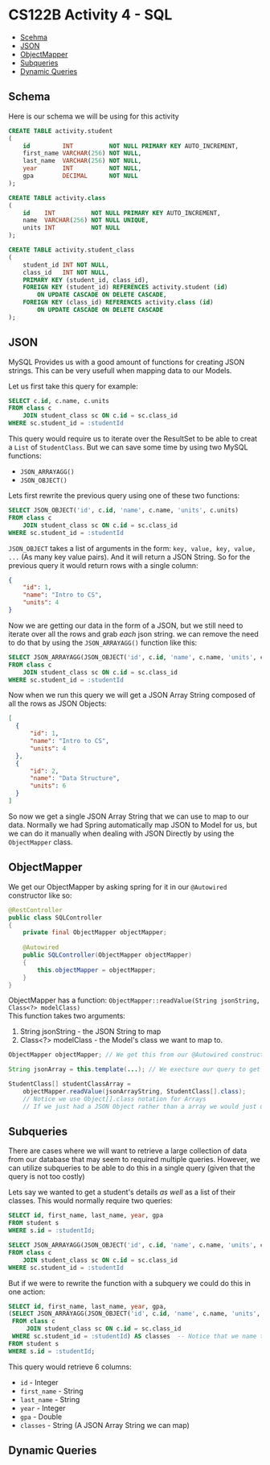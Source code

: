 # CS122B Activity 4 - SQL

- [Scehma](#schema)
- [JSON](#json)
- [ObjectMapper](#objectmapper)
- [Subqueries](#subqueries)
- [Dynamic Queries](#dynamic-queries)

## Schema

Here is our schema we will be using for this activity

```sql
CREATE TABLE activity.student
(
    id         INT          NOT NULL PRIMARY KEY AUTO_INCREMENT,
    first_name VARCHAR(256) NOT NULL,
    last_name  VARCHAR(256) NOT NULL,
    year       INT          NOT NULL,
    gpa        DECIMAL      NOT NULL
);

CREATE TABLE activity.class
(
    id    INT          NOT NULL PRIMARY KEY AUTO_INCREMENT,
    name  VARCHAR(256) NOT NULL UNIQUE,
    units INT          NOT NULL
);

CREATE TABLE activity.student_class
(
    student_id INT NOT NULL,
    class_id   INT NOT NULL,
    PRIMARY KEY (student_id, class_id),
    FOREIGN KEY (student_id) REFERENCES activity.student (id)
        ON UPDATE CASCADE ON DELETE CASCADE,
    FOREIGN KEY (class_id) REFERENCES activity.class (id)
        ON UPDATE CASCADE ON DELETE CASCADE
);
```

## JSON

MySQL Provides us with a good amount of functions for creating JSON strings. This can be very usefull when mapping data to our Models. 

Let us first take this query for example:

```sql
SELECT c.id, c.name, c.units 
FROM class c
    JOIN student_class sc ON c.id = sc.class_id 
WHERE sc.student_id = :studentId
```

This query would require us to iterate over the ResultSet to be able to creat a `List` of `StudentClass`. But we can save some time by using two MySQL functions:
 - `JSON_ARRAYAGG()`
 - `JSON_OBJECT()`

Lets first rewrite the previous query using one of these two functions:

```sql
SELECT JSON_OBJECT('id', c.id, 'name', c.name, 'units', c.units)
FROM class c
    JOIN student_class sc ON c.id = sc.class_id 
WHERE sc.student_id = :studentId
```

`JSON_OBJECT` takes a list of arguments in the form: `key, value, key, value, ...` (As many key value pairs). And it will return a JSON String. So for the previous query it would return rows with a single column:

```json
{
    "id": 1,
    "name": "Intro to CS",
    "units": 4
}
```

Now we are getting our data in the form of a JSON, but we still need to iterate over all the rows and grab *each* json string. we can remove the need to do that by using the `JSON_ARRAYAGG()` function like this:

```sql
SELECT JSON_ARRAYAGG(JSON_OBJECT('id', c.id, 'name', c.name, 'units', c.units))
FROM class c
    JOIN student_class sc ON c.id = sc.class_id 
WHERE sc.student_id = :studentId
```

Now when we run this query we will get a JSON Array String composed of all the rows as JSON Objects:

```json
[
  {
      "id": 1,
      "name": "Intro to CS",
      "units": 4
  },
  {
      "id": 2,
      "name": "Data Structure",
      "units": 6
  }
]
```

So now we get a single JSON Array String that we can use to map to our data. Normally we had Spring automatically map JSON to Model for us, but we can do it manually when dealing with JSON Directly by using the `ObjectMapper` class. 

## ObjectMapper

We get our ObjectMapper by asking spring for it in our `@Autowired` constructor like so:

```java
@RestController
public class SQLController
{
    private final ObjectMapper objectMapper;
    
    @Autowired
    public SQLController(ObjectMapper objectMapper)
    {
        this.objectMapper = objectMapper;
    }
}
```

ObjectMapper has a function: `ObjectMapper::readValue(String jsonString, Class<?> modelClass)` \
This function takes two arguments:
 1. String jsonString - the JSON String to map
 2. Class<?> modelClass - the Model's class we want to map to.

```java
ObjectMapper objectMapper; // We get this from our @Autowired constructor

String jsonArray = this.template(...); // We execture our query to get the JSON Array String

StudentClass[] studentClassArray = 
    objectMapper.readValue(jsonArrayString, StudentClass[].class); 
    // Notice we use Object[].class notation for Arrays
    // If we just had a JSON Object rather than a array we would just use StudentClass.class
```

## Subqueries

There are cases where we will want to retrieve a large collection of data from our database that may seem to required multiple queries. However, we can utilize subqueries to be able to do this in a single query (given that the query is not too costly)

Lets say we wanted to get a student's details *as well* as a list of their classes. This would normally require two queries:

```sql
SELECT id, first_name, last_name, year, gpa
FROM student s 
WHERE s.id = :studentId;

SELECT JSON_ARRAYAGG(JSON_OBJECT('id', c.id, 'name', c.name, 'units', c.units))
FROM class c
    JOIN student_class sc ON c.id = sc.class_id 
WHERE sc.student_id = :studentId
```

But if we were to rewrite the function with a subquery we could do this in one action:

```sql
SELECT id, first_name, last_name, year, gpa,
(SELECT JSON_ARRAYAGG(JSON_OBJECT('id', c.id, 'name', c.name, 'units', c.units))
 FROM class c 
     JOIN student_class sc ON c.id = sc.class_id
 WHERE sc.student_id = :studentId) AS classes  -- Notice that we name this column as classes
FROM student s
WHERE s.id = :studentId;
```

This query would retrieve 6 columns: 
  - `id` - Integer
  - `first_name` - String
  - `last_name` - String
  - `year` - Integer
  - `gpa` - Double
  - `classes` - String (A JSON Array String we can map)

## Dynamic Queries



